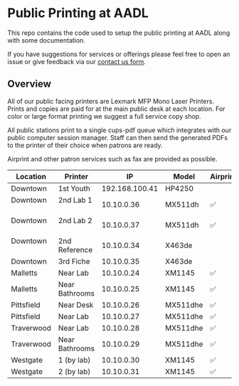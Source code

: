 # Public Printing at AADL

This repo contains the code used to setup the public printing at AADL along with some documentation. 

If you have suggestions for services or offerings please feel free to open an issue or give feedback via our [contact us form](http://www.aadl.org/contactus).

## Overview

All of our public facing printers are Lexmark MFP Mono Laser Printers. Prints and copies are paid for at the main public desk at each location. For color or large format printing we suggest a full service copy shop.

All public stations print to a single cups-pdf queue which integrates with our public computer session manager. Staff can then send the generated PDFs to the printer of their choice when patrons are ready.

Airprint and other patron services such as fax are provided as possible.

| Location      | Printer       | IP              | Model     | Airprint | Fax |
| ------------- | ------------- | --------------- | --------- | -------- | --- |
| Downtown      | 1st Youth     | 192.168.100.41  | HP4250    |  |   |
| Downtown      | 2nd Lab 1     | 10.10.0.36      | MX511dh   | ✅ | ✅ |
| Downtown      | 2nd Lab 2     | 10.10.0.37      | MX511dh   | ✅ |   |
| Downtown      | 2nd Reference | 10.10.0.34      | X463de    |  |   |
| Downtown      | 3rd Fiche     | 10.10.0.35      | X463de    |  |   |
| Malletts      | Near Lab      | 10.10.0.24      | XM1145    | ✅ |   |
| Malletts      | Near Bathrooms| 10.10.0.25      | XM1145    | ✅ | ✅ |
| Pittsfield    | Near Desk     | 10.10.0.26      | MX511dhe  | ✅ | ✅ |
| Pittsfield    | Near Lab      | 10.10.0.27      | MX511dhe  | ✅ |   |
| Traverwood    | Near Lab      | 10.10.0.28      | MX511dhe  | ✅ |   |
| Traverwood    | Near Bathrooms| 10.10.0.29      | MX511dhe  | ✅ | ✅ |
| Westgate      | 1 (by lab)    | 10.10.0.30      | XM1145    | ✅ | ✅ |
| Westgate      | 2 (by lab)    | 10.10.0.31      | XM1145    | ✅ | ✅ |

